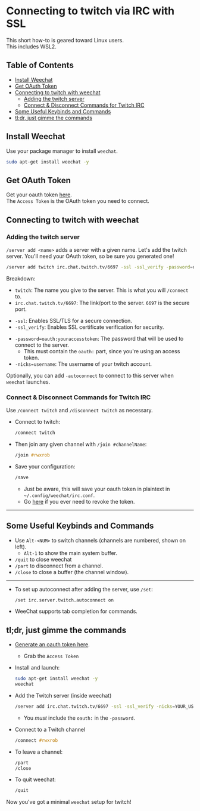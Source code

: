 
# Connecting to twitch via IRC with SSL
This short how-to is geared toward Linux users.  
This includes WSL2.  


## Table of Contents
* [Install Weechat](#install-weechat) 
* [Get OAuth Token](#get-oauth-token) 
* [Connecting to twitch with weechat](#connecting-to-twitch-with-weechat) 
    * [Adding the twitch server](#adding-the-twitch-server) 
    * [Connect & Disconnect Commands for Twitch IRC](#connect--disconnect-commands-for-twitch-irc) 
* [Some Useful Keybinds and Commands](#some-useful-keybinds-and-commands) 
* [tl;dr, just gimme the commands](#tldr-just-gimme-the-commands) 



## Install Weechat
Use your package manager to install `weechat`.
```bash
sudo apt-get install weechat -y
```

## Get OAuth Token
Get your oauth token [here](https://twitchtokengenerator.com/).  
The `Access Token` is the OAuth token you need to connect.  


## Connecting to twitch with weechat

### Adding the twitch server

`/server add <name>` adds a server with a given name. 
Let's add the twitch server. You'll need your OAuth token, so be sure you generated one!  
```bash
/server add twitch irc.chat.twitch.tv/6697 -ssl -ssl_verify -password=oauth:youraccesstoken -nicks=yourusername
```

Breakdown:  
* `twitch`: The name you give to the server. This is what you will `/connect` to.  
* `irc.chat.twitch.tv/6697`: The link/port to the server. `6697` is the secure port.  
- `-ssl`: Enables SSL/TLS for a secure connection.
- `-ssl_verify`: Enables SSL certificate verification for security.
* `-password=oauth:youraccesstoken`: The password that will be used to connect to the server.  
    * This must contain the `oauth:` part, since you're using an access token.  
* `-nicks=username`: The username of your twitch account.  

Optionally, you can add `-autoconnect` to connect to this server when `weechat` launches.  

### Connect & Disconnect Commands for Twitch IRC
Use `/connect twitch` and `/disconnect twitch` as necessary.  
* Connect to twitch:
  ```bash
  /connect twitch
  ```

* Then join any given channel with `/join #channelName`:
  ```css
  /join #rwxrob
  ```

* Save your configuration:
  ```bash
  /save
  ```
    * Just be aware, this will save your oauth token in plaintext in `~/.config/weechat/irc.conf`.  
    * Go [here](https://id.twitch.tv/oauth2/revoke) if you ever need to revoke the token.  
      

---

## Some Useful Keybinds and Commands

* Use `Alt-<NUM>` to switch channels (channels are numbered, shown on left). 
    * `Alt-1` to show the main system buffer.  
* `/quit` to close weechat
* `/part` to disconnect from a channel.
* `/close` to close a buffer (the channel window). 

---

* To set up autoconnect after adding the server, use `/set`:
  ```bash
  /set irc.server.twitch.autoconnect on
  ```
* WeeChat supports tab completion for commands.  


## tl;dr, just gimme the commands
* [Generate an oauth token here](https://twitchtokengenerator.com/).  
    * Grab the `Access Token`

* Install and launch:
  ```bash
  sudo apt-get install weechat -y
  weechat
  ```

* Add the Twitch server (inside weechat)
  ```bash
  /server add irc.chat.twitch.tv/6697 -ssl -ssl_verify -nicks=YOUR_USERNAME -password=oauth:YOUR_TOKEN -autoconnect
  ```
    * You *must* include the `oauth:` in the `-password`.  

* Connect to a Twitch channel
  ```css
  /connect #rwxrob
  ```

* To leave a channel:
  ```bash
  /part
  /close
  ```
* To quit weechat:
  ```bash
  /quit
  ```

Now you've got a minimal `weechat` setup for twitch!

